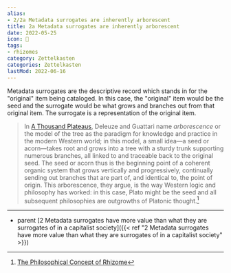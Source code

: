 ```yaml
---
alias:
- 2/2a Metadata surrogates are inherently arborescent
title: 2a Metadata surrogates are inherently arborescent
date: 2022-05-25
icon: 🔖
tags:
- rhizomes
category: Zettelkasten
categories: Zettelkasten
lastMod: 2022-06-16
---
```

Metadata surrogates are the descriptive record which stands in for the "original" item being cataloged. In this case, the "original" item would be the seed and the surrogate would be what grows and branches out from that original item. The surrogate is a representation of the original item.

> In [A Thousand Plateaus](https://itp.nyu.edu/classes/fungus/txts/DeleuzeGuattarirhizome.pdf), Deleuze and Guattari name *arborescence* or the model of the tree as the paradigm for knowledge and practice in the modern Western world; in this model, a small idea—a seed or acorn—takes root and grows into a tree with a sturdy trunk supporting numerous branches, all linked to and traceable back to the original seed. The seed or acorn thus is the beginning point of a coherent organic system that grows vertically and progressively, continually sending out branches that are part of, and identical to, the point of origin. This arborescence, they argue, is the way Western logic and philosophy has worked: in this case, Plato might be the seed and all subsequent philosophies are outgrowths of Platonic thought.[^1]

[^1]: [The Philosophical Concept of Rhizome](https://literariness.org/2017/04/26/the-philosophical-concept-of-rhizome/)

-----

- parent [2 Metadata surrogates have more value than what they are surrogates of in a capitalist society]({{< ref "2 Metadata surrogates have more value than what they are surrogates of in a capitalist society" >}})
